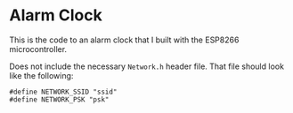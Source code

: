 # Alarm Clock
This is the code to an alarm clock that I built with the ESP8266 microcontroller.

Does not include the necessary `Network.h` header file. That file should look like the following:

```
#define NETWORK_SSID "ssid"
#define NETWORK_PSK "psk"
```
